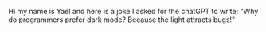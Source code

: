 Hi my name is Yael and here is a joke I asked for the chatGPT to write: "Why do programmers prefer dark mode? Because the light attracts bugs!"
